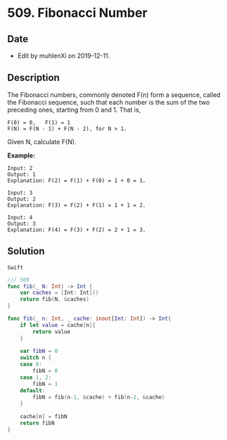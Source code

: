 # 509. Fibonacci Number

## Date

- Edit by muhlenXi on 2019-12-11.

## Description

The Fibonacci numbers, commonly denoted F(n) form a sequence, called the Fibonacci sequence, such that each number is the sum of the two preceding ones, starting from 0 and 1. That is,

```
F(0) = 0,   F(1) = 1
F(N) = F(N - 1) + F(N - 2), for N > 1.
```

Given N, calculate F(N).

**Example:**

```
Input: 2
Output: 1
Explanation: F(2) = F(1) + F(0) = 1 + 0 = 1.

Input: 3
Output: 2
Explanation: F(3) = F(2) + F(1) = 1 + 1 = 2.

Input: 4
Output: 3
Explanation: F(4) = F(3) + F(2) = 2 + 1 = 3.
```

## Solution

`Swift`

```swift
/// 509
func fib(_ N: Int) -> Int {
    var caches = [Int: Int]()
    return fib(N, &caches)
}

func fib(_ n: Int, _ cache: inout[Int: Int]) -> Int{
    if let value = cache[n]{
        return value
    }
    
    var fibN = 0
    switch n {
    case 0:
        fibN = 0
    case 1, 2:
        fibN = 1
    default:
        fibN = fib(n-1, &cache) + fib(n-2, &cache)
    }
    
    cache[n] = fibN
    return fibN
}
```